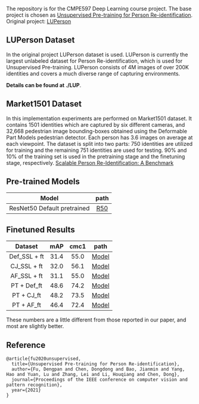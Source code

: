 The repository is for the CMPE597 Deep Learning course project. The base project is chosen as [Unsupervised Pre-training for Person Re-identification](https://arxiv.org/abs/2012.03753).
Original project: [LUPerson](https://github.com/DengpanFu/LUPerson-NL)

## LUPerson Dataset
In the original project LUPerson dataset is used. LUPerson is currently the largest unlabeled dataset for Person Re-identification, which is used for Unsupervised Pre-training. LUPerson consists of 4M images of over 200K identities and covers a much diverse range of capturing environments. 

**Details can be found at ./LUP**.

## Market1501 Dataset
In this implementation experiments are performed on Market1501 dataset. It contains 1501 identities which are captured by six different cameras, and 32,668 pedestrian image bounding-boxes obtained using the Deformable Part Models pedestrian detector. Each person has 3.6 images on average at each viewpoint. The dataset is split into two parts: 750 identities are utilized for training and the remaining 751 identities are used for testing. 90% and 10% of the training set is used in the pretraining stage and the finetuning stage, respectively. 
[Scalable Person Re-Identification: A Benchmark](https://www.cv-foundation.org/openaccess/content_iccv_2015/html/Zheng_Scalable_Person_Re-Identification_ICCV_2015_paper.html)

## Pre-trained Models
| Model | path |
| :------: | :------: |
| ResNet50 Default pretrained | [R50](https://drive.google.com/file/d/1pFyAdt9BOZCtzaLiE-W3CsX_kgWABKK6/view?usp=sharing) |

## Finetuned Results

|Dataset | mAP | cmc1 | path |
|:------:|:---:|:----:|:----:|
| Def_SSL + ft | 31.4 | 55.0 | [Model](https://drive.google.com/file/d/1RGRZTBfOSFOsci1WD_gAj-T3y7O6FcQf/view?usp=sharing) |.
| CJ_SSL + ft | 32.0 | 56.1 | [Model](https://drive.google.com/file/d/1d8eE-Bot4uZQOoL08xsuAGk1cP5GAGJq/view?usp=sharing) |
| AF_SSL + ft | 31.1 | 55.0 | [Model](https://drive.google.com/file/d/1JdrMd0d3sbXxW5QUURlXCbB_mZ5_ckJE/view?usp=sharing) |
| PT + Def_ft | 48.6 | 74.2 | [Model](https://drive.google.com/file/d/1sRFv3Z-0L7nhSIfHHlAhPxpK5IPgwdeK/view?usp=sharing)|
| PT + CJ_ft | 48.2 | 73.5 | [Model](https://drive.google.com/file/d/1OeqjROSxw5O7v47CTR0TlKE_008QYrTh/view?usp=sharing)|
| PT + AF_ft | 46.4 | 72.4 | [Model](https://drive.google.com/file/d/128McLsQvxepLHeeEmRKCZcgGVutrHSMx/view?usp=sharing)|

These numbers are a little different from those reported in our paper, and most are slightly better.



## Reference

```
@article{fu2020unsupervised,
  title={Unsupervised Pre-training for Person Re-identification},
  author={Fu, Dengpan and Chen, Dongdong and Bao, Jianmin and Yang, Hao and Yuan, Lu and Zhang, Lei and Li, Houqiang and Chen, Dong},
  journal={Proceedings of the IEEE conference on computer vision and pattern recognition},
  year={2021}
}
```
